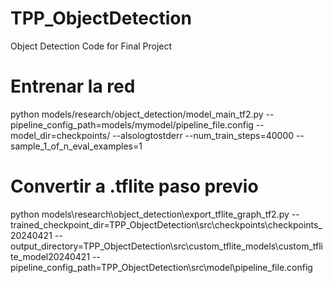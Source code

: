 # TPP_ObjectDetection
Object Detection Code for Final Project

# Entrenar la red
python models/research/object_detection/model_main_tf2.py --pipeline_config_path=models/mymodel/pipeline_file.config --model_dir=checkpoints/ --alsologtostderr --num_train_steps=40000 --sample_1_of_n_eval_examples=1

# Convertir a .tflite paso previo
python models\research\object_detection\export_tflite_graph_tf2.py --trained_checkpoint_dir=TPP_ObjectDetection\src\checkpoints\checkpoints_20240421 --output_directory=TPP_ObjectDetection\src\custom_tflite_models\custom_tflite_model20240421 --pipeline_config_path=TPP_ObjectDetection\src\model\pipeline_file.config
